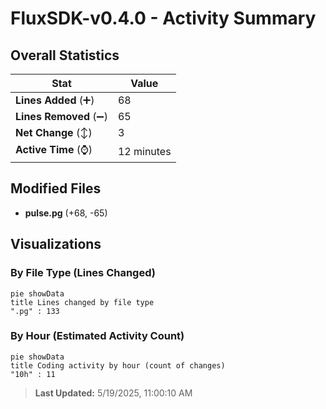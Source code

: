 # FluxSDK-v0.4.0 - Activity Summary 

## Overall Statistics

| Stat                   | Value                                                             |
| ---------------------- | ----------------------------------------------------------------- |
| **Lines Added** (➕)   | 68                                          |
| **Lines Removed** (➖) | 65                                        |
| **Net Change** (↕)    | 3                |
| **Active Time** (⌚)   | 12 minutes |


## Modified Files
- **pulse.pg** (+68, -65)

## Visualizations

### By File Type (Lines Changed)

```mermaid
pie showData
title Lines changed by file type
".pg" : 133
```

### By Hour (Estimated Activity Count)

```mermaid
pie showData
title Coding activity by hour (count of changes)
"10h" : 11
```


> **Last Updated:** 5/19/2025, 11:00:10 AM